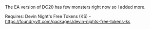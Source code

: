 The EA version of DC20 has few monsters right now so I added more.



Requires: Devin Night's Free Tokens (KS) - https://foundryvtt.com/packages/devin-nights-free-tokens-ks
